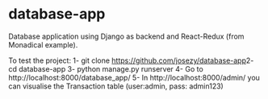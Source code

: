 # database-app
Database application using Django as backend and React-Redux (from Monadical example).

To test the project:
1- git clone ​https://github.com/josezy/database-app​
2- cd database-app
3- python manage.py runserver
4- Go to http://localhost:8000/database_app/
5- In http://localhost:8000/admin/ you can visualise the Transaction table (user:admin, pass: admin123)